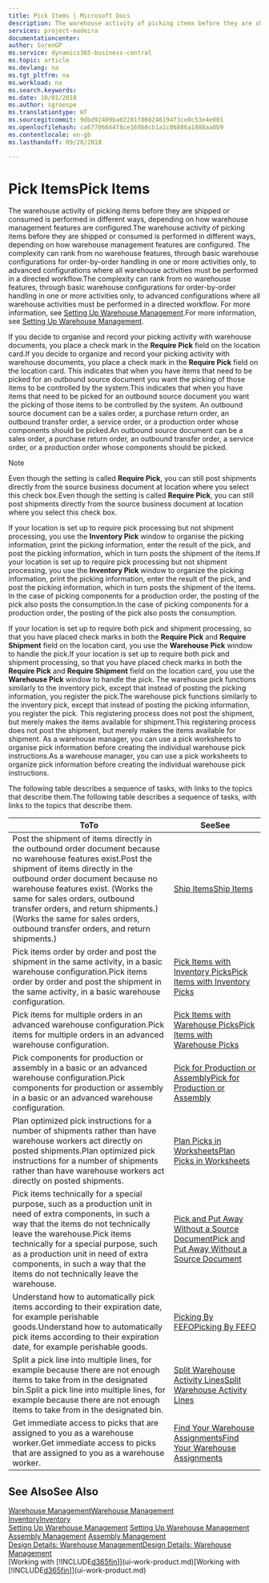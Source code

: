 ```yaml
---
title: Pick Items | Microsoft Docs
description: The warehouse activity of picking items before they are shipped or consumed is performed in different ways, depending on how warehouse management features are configured. The [setup](../configure-warehouse-processes.md) complexity can rank from no warehouse features, through basic warehouse configurations for order-by-order handling in one or more activities only, to advanced configurations where all warehouse activities must be performed in a directed workflow.
services: project-madeira
documentationcenter: 
author: SorenGP
ms.service: dynamics365-business-central
ms.topic: article
ms.devlang: na
ms.tgt_pltfrm: na
ms.workload: na
ms.search.keywords: 
ms.date: 10/01/2018
ms.author: sgroespe
ms.translationtype: HT
ms.sourcegitcommit: 9dbd92409ba02281f008246194f3ce0c53e4e001
ms.openlocfilehash: ca67706664f8ce169b8cb1a1c06886a1888aa0b9
ms.contentlocale: en-gb
ms.lasthandoff: 09/28/2018

---
```

# <a name="pick-items"></a><span data-ttu-id="1680e-104">Pick Items</span><span class="sxs-lookup"><span data-stu-id="1680e-104">Pick Items</span></span>
<span data-ttu-id="1680e-105">The warehouse activity of picking items before they are shipped or consumed is performed in different ways, depending on how warehouse management features are configured.</span><span class="sxs-lookup"><span data-stu-id="1680e-105">The warehouse activity of picking items before they are shipped or consumed is performed in different ways, depending on how warehouse management features are configured.</span></span> <span data-ttu-id="1680e-106">The complexity can rank from no warehouse features, through basic warehouse configurations for order-by-order handling in one or more activities only, to advanced configurations where all warehouse activities must be performed in a directed workflow.</span><span class="sxs-lookup"><span data-stu-id="1680e-106">The complexity can rank from no warehouse features, through basic warehouse configurations for order-by-order handling in one or more activities only, to advanced configurations where all warehouse activities must be performed in a directed workflow.</span></span> <span data-ttu-id="1680e-107">For more information, see [Setting Up Warehouse Management](warehouse-setup-warehouse.md).</span><span class="sxs-lookup"><span data-stu-id="1680e-107">For more information, see [Setting Up Warehouse Management](warehouse-setup-warehouse.md).</span></span>

<span data-ttu-id="1680e-108">If you decide to organise and record your picking activity with warehouse documents, you place a check mark in the **Require Pick** field on the location card.</span><span class="sxs-lookup"><span data-stu-id="1680e-108">If you decide to organize and record your picking activity with warehouse documents, you place a check mark in the **Require Pick** field on the location card.</span></span> <span data-ttu-id="1680e-109">This indicates that when you have items that need to be picked for an outbound source document you want the picking of those items to be controlled by the system.</span><span class="sxs-lookup"><span data-stu-id="1680e-109">This indicates that when you have items that need to be picked for an outbound source document you want the picking of those items to be controlled by the system.</span></span> <span data-ttu-id="1680e-110">An outbound source document can be a sales order, a purchase return order, an outbound transfer order, a service order, or a production order whose components should be picked.</span><span class="sxs-lookup"><span data-stu-id="1680e-110">An outbound source document can be a sales order, a purchase return order, an outbound transfer order, a service order, or a production order whose components should be picked.</span></span>

> [!NOTE]
> <span data-ttu-id="1680e-111">Even though the setting is called **Require Pick**, you can still post shipments directly from the source business document at location where you select this check box.</span><span class="sxs-lookup"><span data-stu-id="1680e-111">Even though the setting is called **Require Pick**, you can still post shipments directly from the source business document at location where you select this check box.</span></span>

<span data-ttu-id="1680e-112">If your location is set up to require pick processing but not shipment processing, you use the **Inventory Pick** window to organise the picking information, print the picking information, enter the result of the pick, and post the picking information, which in turn posts the shipment of the items.</span><span class="sxs-lookup"><span data-stu-id="1680e-112">If your location is set up to require pick processing but not shipment processing, you use the **Inventory Pick** window to organize the picking information, print the picking information, enter the result of the pick, and post the picking information, which in turn posts the shipment of the items.</span></span> <span data-ttu-id="1680e-113">In the case of picking components for a production order, the posting of the pick also posts the consumption.</span><span class="sxs-lookup"><span data-stu-id="1680e-113">In the case of picking components for a production order, the posting of the pick also posts the consumption.</span></span>

<span data-ttu-id="1680e-114">If your location is set up to require both pick and shipment processing, so that you have placed check marks in both the **Require Pick** and **Require Shipment** field on the location card, you use the **Warehouse Pick** window to handle the pick.</span><span class="sxs-lookup"><span data-stu-id="1680e-114">If your location is set up to require both pick and shipment processing, so that you have placed check marks in both the **Require Pick** and **Require Shipment** field on the location card, you use the **Warehouse Pick** window to handle the pick.</span></span> <span data-ttu-id="1680e-115">The warehouse pick functions similarly to the inventory pick, except that instead of posting the picking information, you register the pick.</span><span class="sxs-lookup"><span data-stu-id="1680e-115">The warehouse pick functions similarly to the inventory pick, except that instead of posting the picking information, you register the pick.</span></span> <span data-ttu-id="1680e-116">This registering process does not post the shipment, but merely makes the items available for shipment.</span><span class="sxs-lookup"><span data-stu-id="1680e-116">This registering process does not post the shipment, but merely makes the items available for shipment.</span></span> <span data-ttu-id="1680e-117">As a warehouse manager, you can use a pick worksheets to organise pick information before creating the individual warehouse pick instructions.</span><span class="sxs-lookup"><span data-stu-id="1680e-117">As a warehouse manager, you can use a pick worksheets to organize pick information before creating the individual warehouse pick instructions.</span></span>

<span data-ttu-id="1680e-118">The following table describes a sequence of tasks, with links to the topics that describe them.</span><span class="sxs-lookup"><span data-stu-id="1680e-118">The following table describes a sequence of tasks, with links to the topics that describe them.</span></span>   

|<span data-ttu-id="1680e-119">**To**</span><span class="sxs-lookup"><span data-stu-id="1680e-119">**To**</span></span>|<span data-ttu-id="1680e-120">**See**</span><span class="sxs-lookup"><span data-stu-id="1680e-120">**See**</span></span>|
|------------|-------------|  
|<span data-ttu-id="1680e-121">Post the shipment of items directly in the outbound order document because no warehouse features exist.</span><span class="sxs-lookup"><span data-stu-id="1680e-121">Post the shipment of items directly in the outbound order document because no warehouse features exist.</span></span> <span data-ttu-id="1680e-122">(Works the same for sales orders, outbound transfer orders, and return shipments.)</span><span class="sxs-lookup"><span data-stu-id="1680e-122">(Works the same for sales orders, outbound transfer orders, and return shipments.)</span></span>|[<span data-ttu-id="1680e-123">Ship Items</span><span class="sxs-lookup"><span data-stu-id="1680e-123">Ship Items</span></span>](warehouse-how-ship-items.md)|  
|<span data-ttu-id="1680e-124">Pick items order by order and post the shipment in the same activity, in a basic warehouse configuration.</span><span class="sxs-lookup"><span data-stu-id="1680e-124">Pick items order by order and post the shipment in the same activity, in a basic warehouse configuration.</span></span>|[<span data-ttu-id="1680e-125">Pick Items with Inventory Picks</span><span class="sxs-lookup"><span data-stu-id="1680e-125">Pick Items with Inventory Picks</span></span>](warehouse-how-to-pick-items-with-inventory-picks.md)|
|<span data-ttu-id="1680e-126">Pick items for multiple orders in an advanced warehouse configuration.</span><span class="sxs-lookup"><span data-stu-id="1680e-126">Pick items for multiple orders in an advanced warehouse configuration.</span></span>|[<span data-ttu-id="1680e-127">Pick Items with Warehouse Picks</span><span class="sxs-lookup"><span data-stu-id="1680e-127">Pick Items with Warehouse Picks</span></span>](warehouse-how-to-pick-items-for-warehouse-shipment.md)|  
|<span data-ttu-id="1680e-128">Pick components for production or assembly in a basic or an advanced warehouse configuration.</span><span class="sxs-lookup"><span data-stu-id="1680e-128">Pick components for production or assembly in a basic or an advanced warehouse configuration.</span></span>|[<span data-ttu-id="1680e-129">Pick for Production or Assembly</span><span class="sxs-lookup"><span data-stu-id="1680e-129">Pick for Production or Assembly</span></span>](warehouse-how-to-pick-for-production.md)|  
|<span data-ttu-id="1680e-130">Plan optimized pick instructions for a number of shipments rather than have warehouse workers act directly on posted shipments.</span><span class="sxs-lookup"><span data-stu-id="1680e-130">Plan optimized pick instructions for a number of shipments rather than have warehouse workers act directly on posted shipments.</span></span>|[<span data-ttu-id="1680e-131">Plan Picks in Worksheets</span><span class="sxs-lookup"><span data-stu-id="1680e-131">Plan Picks in Worksheets</span></span>](warehouse-how-to-plan-picks-in-worksheets.md)|  
|<span data-ttu-id="1680e-132">Pick items technically for a special purpose, such as a production unit in need of extra components, in such a way that the items do not technically leave the warehouse.</span><span class="sxs-lookup"><span data-stu-id="1680e-132">Pick items technically for a special purpose, such as a production unit in need of extra components, in such a way that the items do not technically leave the warehouse.</span></span>|[<span data-ttu-id="1680e-133">Pick and Put Away Without a Source Document</span><span class="sxs-lookup"><span data-stu-id="1680e-133">Pick and Put Away Without a Source Document</span></span>](warehouse-how-to-create-put-aways-from-internal-put-aways.md)|
|<span data-ttu-id="1680e-134">Understand how to automatically pick items according to their expiration date, for example perishable goods.</span><span class="sxs-lookup"><span data-stu-id="1680e-134">Understand how to automatically pick items according to their expiration date, for example perishable goods.</span></span>|[<span data-ttu-id="1680e-135">Picking By FEFO</span><span class="sxs-lookup"><span data-stu-id="1680e-135">Picking By FEFO</span></span>](warehouse-picking-by-fefo.md)|
|<span data-ttu-id="1680e-136">Split a pick line into multiple lines, for example because there are not enough items to take from in the designated bin.</span><span class="sxs-lookup"><span data-stu-id="1680e-136">Split a pick line into multiple lines, for example because there are not enough items to take from in the designated bin.</span></span>|[<span data-ttu-id="1680e-137">Split Warehouse Activity Lines</span><span class="sxs-lookup"><span data-stu-id="1680e-137">Split Warehouse Activity Lines</span></span>](warehouse-how-to-split-warehouse-activity-lines.md)|
|<span data-ttu-id="1680e-138">Get immediate access to picks that are assigned to you as a warehouse worker.</span><span class="sxs-lookup"><span data-stu-id="1680e-138">Get immediate access to picks that are assigned to you as a warehouse worker.</span></span>|[<span data-ttu-id="1680e-139">Find Your Warehouse Assignments</span><span class="sxs-lookup"><span data-stu-id="1680e-139">Find Your Warehouse Assignments</span></span>](warehouse-how-to-find-your-warehouse-assignments.md)|  

## <a name="see-also"></a><span data-ttu-id="1680e-140">See Also</span><span class="sxs-lookup"><span data-stu-id="1680e-140">See Also</span></span>  
[<span data-ttu-id="1680e-141">Warehouse Management</span><span class="sxs-lookup"><span data-stu-id="1680e-141">Warehouse Management</span></span>](warehouse-manage-warehouse.md)  
[<span data-ttu-id="1680e-142">Inventory</span><span class="sxs-lookup"><span data-stu-id="1680e-142">Inventory</span></span>](inventory-manage-inventory.md)  
<span data-ttu-id="1680e-143">[Setting Up Warehouse Management](warehouse-setup-warehouse.md)   </span><span class="sxs-lookup"><span data-stu-id="1680e-143">[Setting Up Warehouse Management](warehouse-setup-warehouse.md)   </span></span>  
<span data-ttu-id="1680e-144">[Assembly Management](assembly-assemble-items.md)  </span><span class="sxs-lookup"><span data-stu-id="1680e-144">[Assembly Management](assembly-assemble-items.md)  </span></span>  
[<span data-ttu-id="1680e-145">Design Details: Warehouse Management</span><span class="sxs-lookup"><span data-stu-id="1680e-145">Design Details: Warehouse Management</span></span>](design-details-warehouse-management.md)  
<span data-ttu-id="1680e-146">[Working with [!INCLUDE[d365fin](includes/d365fin_md.md)]](ui-work-product.md)</span><span class="sxs-lookup"><span data-stu-id="1680e-146">[Working with [!INCLUDE[d365fin](includes/d365fin_md.md)]](ui-work-product.md)</span></span>

